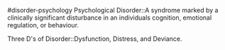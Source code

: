 #disorder-psychology
Psychological Disorder::A syndrome marked by a clinically significant disturbance in an individuals cognition, emotional regulation, or behaviour.

Three D's of Disorder::Dysfunction, Distress, and Deviance.